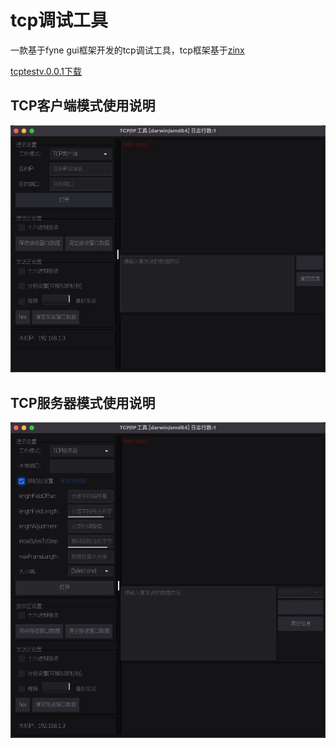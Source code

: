 # tcp调试工具
一款基于fyne gui框架开发的tcp调试工具，tcp框架基于[zinx](https://github.com/aceld/zinx)


[tcptestv.0.0.1下载](https://github.com/xxl6097/tcptest/releases/tag/v0.0.0)

## TCP客户端模式使用说明


[![客户端模式](png/client.jpg)](客户端模式)



## TCP服务器模式使用说明


[![客户端模式](png/server.jpg)](客户端模式)
